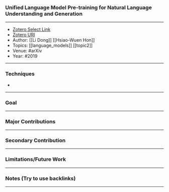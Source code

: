 ### Unified Language Model Pre-training for Natural Language Understanding and Generation
---
- [Zotero Select Link](zotero://select/groups/2480461/items/VLD3UUNR)
- [Zotero URI](https://www.zotero.org/groups/2480461/items/VLD3UUNR)
- Author: [[Li Dong]] [[Hsiao-Wuen Hon]]
- Topics: [[language_models]] [[topic2]]
- Venue: #arXiv 
- Year: #2019
---
### Techniques
- 
---
### Goal
---
### Major Contributions
---
### Secondary Contribution
---
### Limitations/Future Work
---
### Notes (Try to use backlinks)
---
